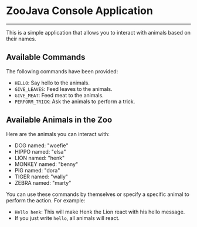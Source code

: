 # ZooJava Console Application

---

This is a simple application that allows you to interact with animals based on their names.

## Available Commands

The following commands have been provided:

- `HELLO`: Say hello to the animals.
- `GIVE_LEAVES`: Feed leaves to the animals.
- `GIVE_MEAT`: Feed meat to the animals.
- `PERFORM_TRICK`: Ask the animals to perform a trick.

## Available Animals in the Zoo

Here are the animals you can interact with:

- DOG named: "woefie"
- HIPPO named: "elsa"
- LION named: "henk"
- MONKEY named: "benny"
- PIG named: "dora"
- TIGER named: "wally"
- ZEBRA named: "marty"

You can use these commands by themselves or specify a specific animal to perform the action. For example:

- `Hello henk`: This will make Henk the Lion react with his hello message.
- If you just write `hello`, all animals will react.

